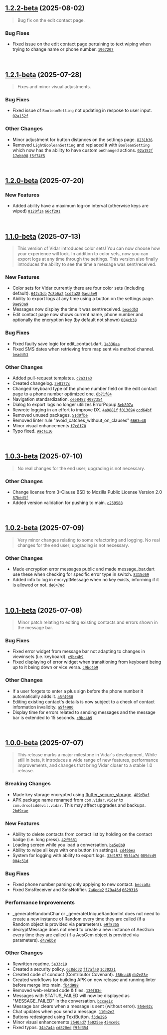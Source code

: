 ## [1.2.2-beta](https://github.com/DrSolidDevil/Vidar/compare/v1.2.1-beta...v1.2.2-beta) (2025-08-02)

> Bug fix on the edit contact page.

### Bug Fixes
* Fixed issue on the edit contact page pertaining to text wiping when trying to change name or phone number.  [`1967207`](https://github.com/DrSolidDevil/Vidar/commit/1967207a6809cc391e5f72271f82263f01f8925c)

<br>

## [1.2.1-beta](https://github.com/DrSolidDevil/Vidar/compare/v1.2.0-beta...v1.2.1-beta) (2025-07-28)

> Fixes and minor visual adjustments.

### Bug Fixes
* Fixed issue of `BooleanSetting` not updating in respose to user input. [`02a152f`](https://github.com/DrSolidDevil/Vidar/commit/02a152f6b7d0eae646f6040e2cb09191e21e11dc)

### Other Changes
* Minor adjustment for button distances on the settings page. [`8231b36`](https://github.com/DrSolidDevil/Vidar/commit/8231b36a4b33913ea5ce77f8da7aed5a8d890193)
* Removed `LightBooleanSetting` and replaced it with `BooleanSetting` which now has the ability to have custom `onChanged` actions. [`02a152f`](https://github.com/DrSolidDevil/Vidar/commit/02a152f6b7d0eae646f6040e2cb09191e21e11dc) [`17ebb98`](https://github.com/DrSolidDevil/Vidar/commit/17ebb98247eaa861434a68af611128d10ac009f9) [`f5f74f5`](https://github.com/DrSolidDevil/Vidar/commit/f5f74f53aad9008b69d59358da12f4a298b9a66b)

<br>

## [1.2.0-beta](https://github.com/DrSolidDevil/Vidar/compare/v1.1.0-beta...v1.2.0-beta) (2025-07-20)
### New Features
* Added ability have a maximum log-on interval (otherwise keys are wiped) [`8120f1a`](https://github.com/DrSolidDevil/Vidar/commit/8120f1a760ec0dcf887f1ee5aede5205399c7a0b) [`66cf291`](https://github.com/DrSolidDevil/Vidar/commit/66cf291784d87d9a5019561f9cd2ebdc198d36d5)

<br>

## [1.1.0-beta](https://github.com/DrSolidDevil/Vidar/compare/v1.0.3-beta...v1.1.0-beta) (2025-07-13)

> This version of Vidar introduces color sets! You can now choose how your experience will look. In addition to color sets, now you can export logs at any time through the settings. This version also finally introduces the ability to see the time a message was sent/received.

### New Features
* Color sets for Vidar currently there are four color sets (including default). [`642c3cb`](https://github.com/DrSolidDevil/Vidar/commit/642c3cb95b271b4a59e451042c7fba6dbc9c8198) [`7c8b6a2`](https://github.com/DrSolidDevil/Vidar/commit/7c8b6a27091b0fcbcef068cbdcfd49f73d7b81bc) [`1cd2a28`](https://github.com/DrSolidDevil/Vidar/commit/1cd2a281deba7977c7dceef8990b148d243d6e13) [`0aea5e9`](https://github.com/DrSolidDevil/Vidar/commit/0aea5e9f067f290435c84f7c09a9084c10cb3aa5)
* Ability to export logs at any time using a button on the settings page. [`9ae93a9`](https://github.com/DrSolidDevil/Vidar/commit/9ae93a9304b2644da57b72c15ee4e7101f639341)
* Messages now display the time it was sent/received. [`beadd53`](https://github.com/DrSolidDevil/Vidar/commit/beadd532267ba8660ea0b7e61c91194838a467c1)
* Edit contact page now shows current name, phone number and optionally the encryption key (by default not shown) [`004cb38`](https://github.com/DrSolidDevil/Vidar/commit/004cb38036a8227c8a5c064a7e39515c6a0b9cf9)

### Bug Fixes
* Fixed faulty save logic for edit_contact.dart. [`1a336aa`](https://github.com/DrSolidDevil/Vidar/commit/1a336aaea631f39e64b88e62519036bc3ac796a9)
* Fixed SMS dates when retrieving from map sent via method channel. [`beadd53`](https://github.com/DrSolidDevil/Vidar/commit/beadd532267ba8660ea0b7e61c91194838a467c1)

### Other Changes
* Added pull-request templates. [`c2a31a3`](https://github.com/DrSolidDevil/Vidar/commit/c2a31a3516d4918a4a047b59079074dbfad05646)
* Created changelog. [`3e8177c`](https://github.com/DrSolidDevil/Vidar/commit/3e8177cd76368379a5eb42b556e45deeac08435d)
* Changed keyboard type of the phone number field on the edit contact page to a phone number optimized one. [`6b71f84`](https://github.com/DrSolidDevil/Vidar/commit/6b71f84ada9b4e4b174ae4c49878e8f5231752aa)
* Navigation standardization. [`ce58482`](https://github.com/DrSolidDevil/Vidar/commit/ce58482f1f167ccb4718b28444523155de199212) [`4087354`](https://github.com/DrSolidDevil/Vidar/commit/4087354c3840b4233f2201550ac0c0f349b06e89)
* Dialog to export logs no longer utilizes ErrorPopup [`8eb897a`](https://github.com/DrSolidDevil/Vidar/commit/8eb897a9eca87de5edaf9e0834f45f8348003409)
* Rewrote logging in an effort to improve DX. [`4a9881f`](https://github.com/DrSolidDevil/Vidar/commit/4a9881f6c5a270f651fe7e9b80fe33a40c0b2c56) [`f013694`](https://github.com/DrSolidDevil/Vidar/commit/f013694183178e95691b375165db0d9631248e8c) [`ccd64bf`](https://github.com/DrSolidDevil/Vidar/commit/ccd64bfcd92ff13739b4dbeab8b6c51426ee1f7d)
* Removed unused packages. [`51d0fbe`](https://github.com/DrSolidDevil/Vidar/commit/51d0fbe2698d26d2765c7859acebb809f0587ca8)
* Removed linter rule "avoid_catches_without_on_clauses" [`6663e48`](https://github.com/DrSolidDevil/Vidar/commit/6663e4875c569440df35afb8933c5ef4be1fea2b)
* Minor visual enhancements [`f7c8f78`](https://github.com/DrSolidDevil/Vidar/commit/f7c8f78eac044fb0e6e51a80660fa16c99bf8582)
* Typo fixed. [`9aca116`](https://github.com/DrSolidDevil/Vidar/commit/9aca116fb4da0046f514e83219efbe55d646a6a8)

<br>

## [1.0.3-beta](https://github.com/DrSolidDevil/Vidar/compare/v1.0.2-beta...v1.0.3-beta) (2025-07-10)

> No real changes for the end user; upgrading is not necessary.

### Other Changes
* Change license from 3-Clause BSD to Mozilla Public License Version 2.0 [`87bed3f`](https://github.com/DrSolidDevil/Vidar/commit/87bed3ffa831e00e8a6e235bb8129a0292bd92b6)
* Added version validation for pushing to main. [`c259588`](https://github.com/DrSolidDevil/Vidar/commit/c2595885e4b817f1c397bba621fef352911f4322)

<br>

## [1.0.2-beta](https://github.com/DrSolidDevil/Vidar/compare/v1.0.1-beta...v1.0.2-beta) (2025-07-09)

> Very minor changes relating to some refactoring and logging. No real changes for the end user; upgrading is not necessary.

### Other Changes
* Made encryption error messages public and made message_bar.dart use these when checking for specific error type in switch. [`8315d69`](https://github.com/DrSolidDevil/Vidar/commit/8315d69f60a2fafc2e6bf924f12d846cb2b6dd71)
* Added info to log in encryptMessage when no key exists, informing if it is allowed or not. [`de0478d`](https://github.com/DrSolidDevil/Vidar/commit/de0478d16ce98aff72281f64a752e21ae1ebad4e)

<br>

## [1.0.1-beta](https://github.com/DrSolidDevil/Vidar/compare/v1.0.0-beta...v1.0.1-beta) (2025-07-08)

> Minor patch relating to editing existing contacts and errors shown in the message bar.

### Bug Fixes
* Fixed error widget from message bar not adapting to changes in viewinsets (i.e. keyboard). [`c9bc4b9`](https://github.com/DrSolidDevil/Vidar/commit/c9bc4b91c5e586df7a33b3244028f5fb398a0780)
* Fixed displaying of error widget when transitioning from keyboard being up to it being down or vice versa. [`c9bc4b9`](https://github.com/DrSolidDevil/Vidar/commit/c9bc4b91c5e586df7a33b3244028f5fb398a0780)

### Other Changes
* If a user forgets to enter a plus sign before the phone number it automatically adds it. [`a5f4980`](https://github.com/DrSolidDevil/Vidar/commit/a5f49804b6a098089a340949bb560215330c184d)
* Editing existing contact's details is now subject to a check of contact information invalidity. [`a5f4980`](https://github.com/DrSolidDevil/Vidar/commit/a5f49804b6a098089a340949bb560215330c184d)
* Display time for errors related to sending messages and the message bar is extended to 15 seconds. [`c9bc4b9`](https://github.com/DrSolidDevil/Vidar/commit/c9bc4b91c5e586df7a33b3244028f5fb398a0780)

<br>

## [1.0.0-beta](https://github.com/DrSolidDevil/Vidar/compare/v0.1.0...v1.0.0-beta) (2025-07-07)

> This release marks a major milestone in Vidar's development. While still in beta, it introduces a wide range of new features, performance improvements, and changes that bring Vidar closer to a stable 1.0 release.

### Breaking Changes
* Made key storage encrypted using [flutter_secure_storage](https://pub.dev/packages/flutter_secure_storage). [`489d3af`](https://github.com/DrSolidDevil/Vidar/commit/489d3af688163e74ca035663ed842b2bfb712288)
* APK package name renamed from `com.vidar.vidar` to `com.drsoliddevil.vidar`. This may affect upgrades and backups. [`2bd9cae`](https://github.com/DrSolidDevil/Vidar/commit/2bd9caee388cdc80218a83908ac7a4872d05ba76)


### New Features
* Ability to delete contacts from contact list by holding on the contact badge (i.e. long press). [`42f5681`](https://github.com/DrSolidDevil/Vidar/commit/42f5681ca3140c1b021c72dd6f3ace0f87726775)
* Loading screen while you load a conversation. [`be5e0b9`](https://github.com/DrSolidDevil/Vidar/commit/be5e0b9ed0bfbda1ea01014b00c7d297ae541368)
* Ability to wipe all keys with one button (in settings). [`cd466ea`](https://github.com/DrSolidDevil/Vidar/commit/cd466eae30f804ad5e1afd9be6bf734699660792)
* System for logging with ability to export logs. [`33d1972`](https://github.com/DrSolidDevil/Vidar/commit/33d1972c4e7393860a19a2b2aeaba958f69adf05) [`95f4a7d`](https://github.com/DrSolidDevil/Vidar/commit/95f4a7d1c01fa282bfedc02500ecb9c5671cac4b) [`089dcd9`](https://github.com/DrSolidDevil/Vidar/commit/089dcd91ab6d52647888ae1b0517081770d5c0db) [`004c51d`](https://github.com/DrSolidDevil/Vidar/commit/004c51df68b2e33748c43915bf9c3ddf243931cf)

### Bug Fixes
* Fixed phone number parsing only applying to new contact. [`becca8a`](https://github.com/DrSolidDevil/Vidar/commit/becca8ae7f94f8f66ec7b237769b882df456182b)
* Fixed SmsReceiver and SmsNotifier. [`7a6ede2`](https://github.com/DrSolidDevil/Vidar/commit/7a6ede25e8e04196d0c9d22ebe719049de034468) [`579a46d`](https://github.com/DrSolidDevil/Vidar/commit/579a46dcd5919782e3bcd2879661af8df5a12ac9) [`6629316`](https://github.com/DrSolidDevil/Vidar/commit/662931697ed4070d22bb80950e0ece5e3e92613f)

### Performance Improvements
* _generateRandomChar or _generateUniqueRandomInt does not need to create a new instance of Random every time they are called (if a Random object is provided via parameters). [`e9f8355`](https://github.com/DrSolidDevil/Vidar/commit/e9f8355e9fa0eb0b6e730b97a989697091351775)
* decryptMessage does not need to create a new instance of AesGcm every time they are called (if a AesGcm object is provided via parameters). [`d47ebb8`](https://github.com/DrSolidDevil/Vidar/commit/d47ebb825653ad99f183cd4d90a22098c5c1f326)

### Other Changes
* Rewritten readme. [`5e33c19`](https://github.com/DrSolidDevil/Vidar/commit/5e33c19f4a9d61d294e678f68249639c5fc8a1d9)
* Created a security policy. [`6c8dd32`](https://github.com/DrSolidDevil/Vidar/commit/6c8dd326d5da617fcbe9fbeeaf285fc0350e7313) [`ff7afa0`](https://github.com/DrSolidDevil/Vidar/commit/ff7afa0ba4fc3cb1611047bc20544eba36d41d3f) [`1c30221`](https://github.com/DrSolidDevil/Vidar/commit/1c30221b5e9b201a743ef783e44fb19b8309cdf4)
* Created code of conduct (Contributor Covenant). [`f66ca46`](https://github.com/DrSolidDevil/Vidar/commit/f66ca46bc11f667c8541678ca7fab1f92c1a8f62) [`db2e83e`](https://github.com/DrSolidDevil/Vidar/commit/db2e83e6698d18eec29f9574c3f27d71437006dc)
* Created workflows for building APK on new release and running linter before merge into main. [`fb4d988`](https://github.com/DrSolidDevil/Vidar/commit/fb4d988dc35944fd2930a07adc2ddfc99786d1a8)
* Removed web-related code & files. [`130f03e`](https://github.com/DrSolidDevil/Vidar/commit/130f03e70e743318a50a2f20e76bc56aa48f8c40)
* Messages with STATUS_FAILED will now be displayed as "MESSAGE_FAILED" in the conversation. [`bccae1c`](https://github.com/DrSolidDevil/Vidar/commit/bccae1c571472ed84238cc6db06b68db8efad7e7)
* Message bar clears when a message is sent (without error). [`554e62c`](https://github.com/DrSolidDevil/Vidar/commit/554e62ce03b908a71b1fef1d3345a85133af89d4)
* Chat updates when you send a message. [`110b2e2`](https://github.com/DrSolidDevil/Vidar/commit/110b2e2611224218c3e3028205e279d0c7dffbd4)
* Buttons redesigned using TextButton. [`f3de296`](https://github.com/DrSolidDevil/Vidar/commit/f3de29691a4ff1e054f6e90d1916c6bcce236432)
* Minor visual enhancements [`2540ad7`](https://github.com/DrSolidDevil/Vidar/commit/2540ad751c03dce39885fbb5b36551a3325a0962) [`fe025ee`](https://github.com/DrSolidDevil/Vidar/commit/fe025ee8cec4edd8eeb5ee0be77886747678fa97) [`454ce0c`](https://github.com/DrSolidDevil/Vidar/commit/454ce0cae7b3ddf7dfe74cbdf3344d227671de74)
* Fixed typos. [`34a7a4a`](https://github.com/DrSolidDevil/Vidar/commit/34a7a4a4f2857c363fb0c5ee51c665a92f4a73c0) [`cd820ed`](https://github.com/DrSolidDevil/Vidar/commit/cd820edfd1927d5be5ad7bafcd83491c53deb695) [`f9fd354`](https://github.com/DrSolidDevil/Vidar/commit/f9fd3546b8b302165e051aacad63081b6504f579 )

